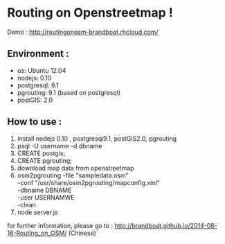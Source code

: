 Routing on Openstreetmap !
======

Demo : http://routingonosm-brandboat.rhcloud.com/

## Environment :
- os: Ubuntu 12.04
- nodejs: 0.10
- postgresql: 9.1
- pgrouting: 9.1 (based on postgresql)
- postGIS: 2.0

## How to use :
1. install nodejs 0.10 , postgresql9.1, postGIS2.0, pgrouting
2. psql -U username -d dbname
3. CREATE postgis;
4. CREATE pgrouting;
5. download map data from openstreetmap
6. osm2pgrouting -file "sampledata.osm" \
                          -conf "/usr/share/osm2pgrouting/mapconfig.xml" \
                          -dbname DBNAME \
                          -user USERNAMWE \
                          -clean
7. node server.js

for further information, please go to : http://brandboat.github.io/2014-08-16-Routing_on_OSM/ (Chinese)
